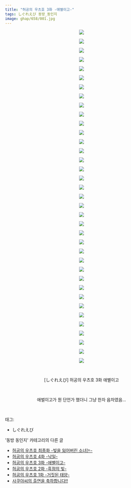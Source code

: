 ```yaml
---
title: "허공의 우츠호 3화 -애별이고-"
tags: しぐれえび 동방_동인지
image: ghap/658/001.jpg
---
```

<div class="article">
<p style="text-align: center; clear: none; float: none;"><img src="{{ site.nasurl }}/ghap/658/001.jpg"/></p>
<p style="text-align: center; clear: none; float: none;"><img src="{{ site.nasurl }}/ghap/658/002.jpg"/></p>
<p style="text-align: center; clear: none; float: none;"><img src="{{ site.nasurl }}/ghap/658/003.jpg"/></p>
<p style="text-align: center; clear: none; float: none;"><img src="{{ site.nasurl }}/ghap/658/004.jpg"/></p>
<p style="text-align: center; clear: none; float: none;"><img src="{{ site.nasurl }}/ghap/658/005.jpg"/></p>
<p style="text-align: center; clear: none; float: none;"><img src="{{ site.nasurl }}/ghap/658/006.jpg"/></p>
<p style="text-align: center; clear: none; float: none;"><img src="{{ site.nasurl }}/ghap/658/007.jpg"/></p>
<p style="text-align: center; clear: none; float: none;"><img src="{{ site.nasurl }}/ghap/658/008.jpg"/></p>
<p style="text-align: center; clear: none; float: none;"><img src="{{ site.nasurl }}/ghap/658/009.jpg"/></p>
<p style="text-align: center; clear: none; float: none;"><img src="{{ site.nasurl }}/ghap/658/010.jpg"/></p>
<p style="text-align: center; clear: none; float: none;"><img src="{{ site.nasurl }}/ghap/658/011.jpg"/></p>
<p style="text-align: center; clear: none; float: none;"><img src="{{ site.nasurl }}/ghap/658/012.jpg"/></p>
<p style="text-align: center; clear: none; float: none;"><img src="{{ site.nasurl }}/ghap/658/013.jpg"/></p>
<p style="text-align: center; clear: none; float: none;"><img src="{{ site.nasurl }}/ghap/658/014.jpg"/></p>
<p style="text-align: center; clear: none; float: none;"><img src="{{ site.nasurl }}/ghap/658/015.jpg"/></p>
<p style="text-align: center; clear: none; float: none;"><img src="{{ site.nasurl }}/ghap/658/016.jpg"/></p>
<p style="text-align: center; clear: none; float: none;"><img src="{{ site.nasurl }}/ghap/658/017.jpg"/></p>
<p style="text-align: center; clear: none; float: none;"><img src="{{ site.nasurl }}/ghap/658/018.jpg"/></p>
<p style="text-align: center; clear: none; float: none;"><img src="{{ site.nasurl }}/ghap/658/019.jpg"/></p>
<p style="text-align: center; clear: none; float: none;"><img src="{{ site.nasurl }}/ghap/658/020.jpg"/></p>
<p style="text-align: center; clear: none; float: none;"><img src="{{ site.nasurl }}/ghap/658/021.jpg"/></p>
<p style="text-align: center; clear: none; float: none;"><img src="{{ site.nasurl }}/ghap/658/022.jpg"/></p>
<p style="text-align: center; clear: none; float: none;"><img src="{{ site.nasurl }}/ghap/658/023.jpg"/></p>
<p style="text-align: center; clear: none; float: none;"><img src="{{ site.nasurl }}/ghap/658/024.jpg"/></p>
<p style="text-align: center; clear: none; float: none;"><img src="{{ site.nasurl }}/ghap/658/025.jpg"/></p>
<p style="text-align: center; clear: none; float: none;"><img src="{{ site.nasurl }}/ghap/658/026.jpg"/></p>
<p style="text-align: center; clear: none; float: none;"><img src="{{ site.nasurl }}/ghap/658/027.jpg"/></p>
<p style="text-align: center; clear: none; float: none;"><img src="{{ site.nasurl }}/ghap/658/028.jpg"/></p>
<p style="text-align: center; clear: none; float: none;"><img src="{{ site.nasurl }}/ghap/658/029.jpg"/></p>
<p style="text-align: center; clear: none; float: none;"><img src="{{ site.nasurl }}/ghap/658/030.jpg"/></p>
<p style="text-align: center; clear: none; float: none;"><img src="{{ site.nasurl }}/ghap/658/031.jpg"/></p>
<p style="text-align: center; clear: none; float: none;"><img src="{{ site.nasurl }}/ghap/658/032.jpg"/></p>
<p style="text-align: center; clear: none; float: none;"><img src="{{ site.nasurl }}/ghap/658/033.jpg"/></p>
<p style="text-align: center; clear: none; float: none;"><img src="{{ site.nasurl }}/ghap/658/034.jpg"/></p>
<p style="text-align: center; clear: none; float: none;"><img src="{{ site.nasurl }}/ghap/658/035.jpg"/></p>
<p style="text-align: center; clear: none; float: none;"><img src="{{ site.nasurl }}/ghap/658/036.jpg"/></p>
<p style="text-align: center; clear: none; float: none;"><img src="{{ site.nasurl }}/ghap/658/037.jpg"/></p>
<p style="text-align: center; clear: none; float: none;"><br/></p>
<p style="text-align: center; clear: none; float: none;">[しぐれえび] 허공의 우츠호 3화 애별이고</p>
<p style="text-align: center; clear: none; float: none;"><br/></p>
<p style="text-align: center; clear: none; float: none;">애벌이고가 뭔 단언가 했더니 그냥 한자 음차였음...</p>
<p><br/></p>
</div><div class="tagTrail">
<p>태그: </p>
<ul>
<li>しぐれえび</li>
</ul>
</div><div class="another">
<p>'동방 동인지' 카테고리의 다른 글</p>
<ul>
<li><a href="/2016-07-03-ghap_660">허공의 우츠호 최종화 -빛을 잃어버린 소녀는-</a></li>
<li><a href="/2016-07-03-ghap_659">허공의 우츠호 4화 -낙일-</a></li>
<li><a href="/2016-07-03-ghap_658">허공의 우츠호 3화 -애별이고-</a></li>
<li><a href="/2016-07-03-ghap_657">허공의 우츠호 2화 -흑점의 빛-</a></li>
<li><a href="/2016-07-03-ghap_656">허공의 우츠호 1화 -거짓된 태양-</a></li>
<li><a href="/2016-07-03-ghap_655">사쿠야씨의 출연을 축하합니다!!</a></li>
</ul>
</div><div class="cb_module cb_fluid">
<div class="cb_wrt cb_profile">
</div><!-- commentList close -->
</div>